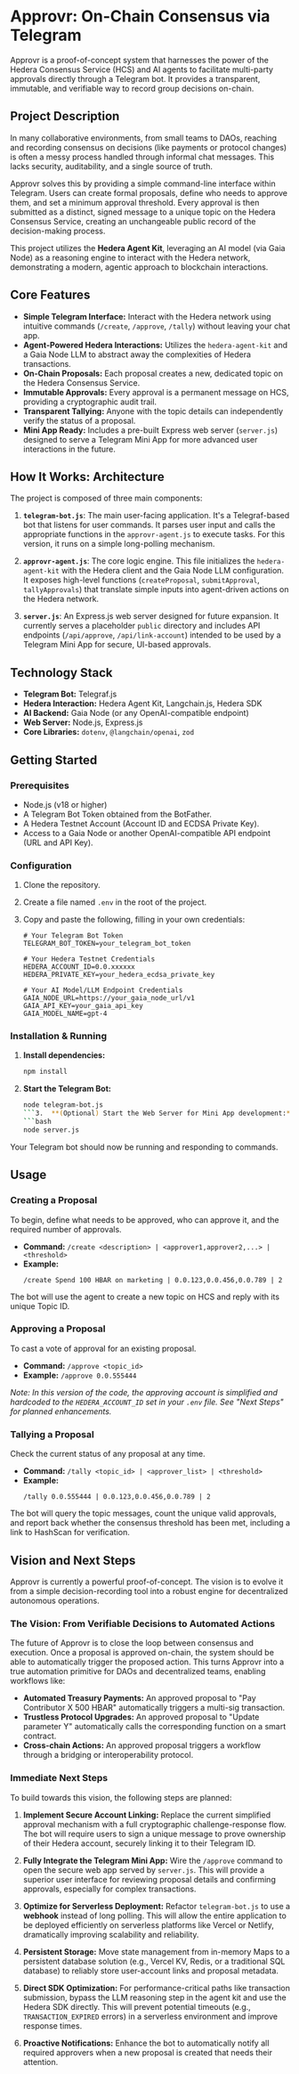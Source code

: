 # **Approvr: On-Chain Consensus via Telegram**

Approvr is a proof-of-concept system that harnesses the power of the Hedera Consensus Service (HCS) and AI agents to facilitate multi-party approvals directly through a Telegram bot. It provides a transparent, immutable, and verifiable way to record group decisions on-chain.


## **Project Description**

In many collaborative environments, from small teams to DAOs, reaching and recording consensus on decisions (like payments or protocol changes) is often a messy process handled through informal chat messages. This lacks security, auditability, and a single source of truth.

Approvr solves this by providing a simple command-line interface within Telegram. Users can create formal proposals, define who needs to approve them, and set a minimum approval threshold. Every approval is then submitted as a distinct, signed message to a unique topic on the Hedera Consensus Service, creating an unchangeable public record of the decision-making process.

This project utilizes the **Hedera Agent Kit**, leveraging an AI model (via Gaia Node) as a reasoning engine to interact with the Hedera network, demonstrating a modern, agentic approach to blockchain interactions.

## **Core Features**

*   **Simple Telegram Interface:** Interact with the Hedera network using intuitive commands (`/create`, `/approve`, `/tally`) without leaving your chat app.
*   **Agent-Powered Hedera Interactions:** Utilizes the `hedera-agent-kit` and a Gaia Node LLM to abstract away the complexities of Hedera transactions.
*   **On-Chain Proposals:** Each proposal creates a new, dedicated topic on the Hedera Consensus Service.
*   **Immutable Approvals:** Every approval is a permanent message on HCS, providing a cryptographic audit trail.
*   **Transparent Tallying:** Anyone with the topic details can independently verify the status of a proposal.
*   **Mini App Ready:** Includes a pre-built Express web server (`server.js`) designed to serve a Telegram Mini App for more advanced user interactions in the future.

## **How It Works: Architecture**

The project is composed of three main components:

1.  **`telegram-bot.js`**: The main user-facing application. It's a Telegraf-based bot that listens for user commands. It parses user input and calls the appropriate functions in the `approvr-agent.js` to execute tasks. For this version, it runs on a simple long-polling mechanism.

2.  **`approvr-agent.js`**: The core logic engine. This file initializes the `hedera-agent-kit` with the Hedera client and the Gaia Node LLM configuration. It exposes high-level functions (`createProposal`, `submitApproval`, `tallyApprovals`) that translate simple inputs into agent-driven actions on the Hedera network.

3.  **`server.js`**: An Express.js web server designed for future expansion. It currently serves a placeholder `public` directory and includes API endpoints (`/api/approve`, `/api/link-account`) intended to be used by a Telegram Mini App for secure, UI-based approvals.

## **Technology Stack**

*   **Telegram Bot:** Telegraf.js
*   **Hedera Interaction:** Hedera Agent Kit, Langchain.js, Hedera SDK
*   **AI Backend:** Gaia Node (or any OpenAI-compatible endpoint)
*   **Web Server:** Node.js, Express.js
*   **Core Libraries:** `dotenv`, `@langchain/openai`, `zod`

## **Getting Started**

### **Prerequisites**

*   Node.js (v18 or higher)
*   A Telegram Bot Token obtained from the BotFather.
*   A Hedera Testnet Account (Account ID and ECDSA Private Key).
*   Access to a Gaia Node or another OpenAI-compatible API endpoint (URL and API Key).

### **Configuration**

1.  Clone the repository.
2.  Create a file named `.env` in the root of the project.
3.  Copy and paste the following, filling in your own credentials:

    ```env
    # Your Telegram Bot Token
    TELEGRAM_BOT_TOKEN=your_telegram_bot_token

    # Your Hedera Testnet Credentials
    HEDERA_ACCOUNT_ID=0.0.xxxxxx
    HEDERA_PRIVATE_KEY=your_hedera_ecdsa_private_key

    # Your AI Model/LLM Endpoint Credentials
    GAIA_NODE_URL=https://your_gaia_node_url/v1
    GAIA_API_KEY=your_gaia_api_key
    GAIA_MODEL_NAME=gpt-4
    ```

### **Installation & Running**

1.  **Install dependencies:**
    ```bash
    npm install
    ```
2.  **Start the Telegram Bot:**
    ```bash
    node telegram-bot.js
    ```3.  **(Optional) Start the Web Server for Mini App development:**
    ```bash
    node server.js
    ```

Your Telegram bot should now be running and responding to commands.

## **Usage**

### **Creating a Proposal**

To begin, define what needs to be approved, who can approve it, and the required number of approvals.

*   **Command:** `/create <description> | <approver1,approver2,...> | <threshold>`
*   **Example:**
    ```
    /create Spend 100 HBAR on marketing | 0.0.123,0.0.456,0.0.789 | 2
    ```
The bot will use the agent to create a new topic on HCS and reply with its unique Topic ID.

### **Approving a Proposal**

To cast a vote of approval for an existing proposal.

*   **Command:** `/approve <topic_id>`
*   **Example:** `/approve 0.0.555444`

*Note: In this version of the code, the approving account is simplified and hardcoded to the `HEDERA_ACCOUNT_ID` set in your `.env` file. See "Next Steps" for planned enhancements.*

### **Tallying a Proposal**

Check the current status of any proposal at any time.

*   **Command:** `/tally <topic_id> | <approver_list> | <threshold>`
*   **Example:**
    ```
    /tally 0.0.555444 | 0.0.123,0.0.456,0.0.789 | 2
    ```
The bot will query the topic messages, count the unique valid approvals, and report back whether the consensus threshold has been met, including a link to HashScan for verification.

## **Vision and Next Steps**

Approvr is currently a powerful proof-of-concept. The vision is to evolve it from a simple decision-recording tool into a robust engine for decentralized autonomous operations.

### **The Vision: From Verifiable Decisions to Automated Actions**

The future of Approvr is to close the loop between consensus and execution. Once a proposal is approved on-chain, the system should be able to automatically trigger the proposed action. This turns Approvr into a true automation primitive for DAOs and decentralized teams, enabling workflows like:
*   **Automated Treasury Payments:** An approved proposal to "Pay Contributor X 500 HBAR" automatically triggers a multi-sig transaction.
*   **Trustless Protocol Upgrades:** An approved proposal to "Update parameter Y" automatically calls the corresponding function on a smart contract.
*   **Cross-chain Actions:** An approved proposal triggers a workflow through a bridging or interoperability protocol.

### **Immediate Next Steps**

To build towards this vision, the following steps are planned:

1.  **Implement Secure Account Linking:** Replace the current simplified approval mechanism with a full cryptographic challenge-response flow. The bot will require users to sign a unique message to prove ownership of their Hedera account, securely linking it to their Telegram ID.

2.  **Fully Integrate the Telegram Mini App:** Wire the `/approve` command to open the secure web app served by `server.js`. This will provide a superior user interface for reviewing proposal details and confirming approvals, especially for complex transactions.

3.  **Optimize for Serverless Deployment:** Refactor `telegram-bot.js` to use a **webhook** instead of long polling. This will allow the entire application to be deployed efficiently on serverless platforms like Vercel or Netlify, dramatically improving scalability and reliability.

4.  **Persistent Storage:** Move state management from in-memory Maps to a persistent database solution (e.g., Vercel KV, Redis, or a traditional SQL database) to reliably store user-account links and proposal metadata.

5.  **Direct SDK Optimization:** For performance-critical paths like transaction submission, bypass the LLM reasoning step in the agent kit and use the Hedera SDK directly. This will prevent potential timeouts (e.g., `TRANSACTION_EXPIRED` errors) in a serverless environment and improve response times.

6.  **Proactive Notifications:** Enhance the bot to automatically notify all required approvers when a new proposal is created that needs their attention.